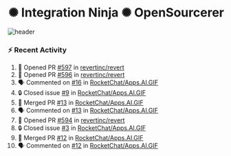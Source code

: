  
<h1 align="center">✺ Integration Ninja ✺ OpenSourcerer</h1>

![header](https://github.com/Nabhag8848/Nabhag8848/assets/65061890/3ecbdaa2-ea2a-4413-a40a-87945f5fb05a)

### :zap: Recent Activity

<!--START_SECTION:activity-->
1. 💪 Opened PR [#597](https://github.com/revertinc/revert/pull/597) in [revertinc/revert](https://github.com/revertinc/revert)
2. 💪 Opened PR [#596](https://github.com/revertinc/revert/pull/596) in [revertinc/revert](https://github.com/revertinc/revert)
3. 🗣 Commented on [#16](https://github.com/RocketChat/Apps.AI.GIF/pull/16#issuecomment-2241532894) in [RocketChat/Apps.AI.GIF](https://github.com/RocketChat/Apps.AI.GIF)
4. 🔒 Closed issue [#9](https://github.com/RocketChat/Apps.AI.GIF/issues/9) in [RocketChat/Apps.AI.GIF](https://github.com/RocketChat/Apps.AI.GIF)
5. 🎉 Merged PR [#13](https://github.com/RocketChat/Apps.AI.GIF/pull/13) in [RocketChat/Apps.AI.GIF](https://github.com/RocketChat/Apps.AI.GIF)
6. 🗣 Commented on [#13](https://github.com/RocketChat/Apps.AI.GIF/pull/13#issuecomment-2217198955) in [RocketChat/Apps.AI.GIF](https://github.com/RocketChat/Apps.AI.GIF)
7. 💪 Opened PR [#594](https://github.com/revertinc/revert/pull/594) in [revertinc/revert](https://github.com/revertinc/revert)
8. 🔒 Closed issue [#3](https://github.com/RocketChat/Apps.AI.GIF/issues/3) in [RocketChat/Apps.AI.GIF](https://github.com/RocketChat/Apps.AI.GIF)
9. 🎉 Merged PR [#12](https://github.com/RocketChat/Apps.AI.GIF/pull/12) in [RocketChat/Apps.AI.GIF](https://github.com/RocketChat/Apps.AI.GIF)
10. 🗣 Commented on [#12](https://github.com/RocketChat/Apps.AI.GIF/pull/12#issuecomment-2210390710) in [RocketChat/Apps.AI.GIF](https://github.com/RocketChat/Apps.AI.GIF)
<!--END_SECTION:activity-->

  



